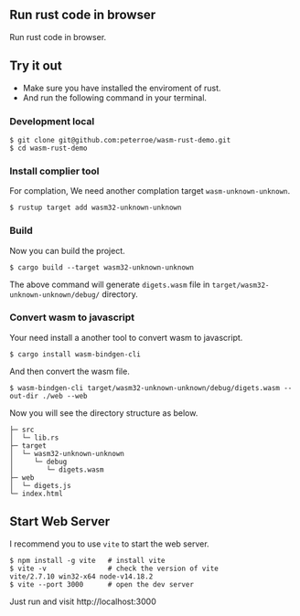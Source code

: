 ## Run rust code in browser

Run rust code in browser.

## Try it out

* Make sure you have installed the enviroment of rust.
* And run the following command in your terminal.

### Development local

```
$ git clone git@github.com:peterroe/wasm-rust-demo.git
$ cd wasm-rust-demo
```

### Install complier tool

For complation, We need another complation target `wasm-unknown-unknown`.

```shell
$ rustup target add wasm32-unknown-unknown
```

### Build

Now you can build the project.

```shell
$ cargo build --target wasm32-unknown-unknown
```

The above command will generate `digets.wasm` file in `target/wasm32-unknown-unknown/debug/` directory.

### Convert wasm to javascript

Your need install a another tool to convert wasm to javascript.

```shell
$ cargo install wasm-bindgen-cli
```

And then convert the wasm file.

```shell
$ wasm-bindgen-cli target/wasm32-unknown-unknown/debug/digets.wasm --out-dir ./web --web
```

Now you will see the directory structure as below.

```shell
├─ src  
│  └─ lib.rs
├─ target
│  └─ wasm32-unknown-unknown
│     └─ debug
│        └─ digets.wasm
├─ web
│  └─ digets.js
└─ index.html
```

## Start Web Server

I recommend you to use `vite` to start the web server.

```shell
$ npm install -g vite   # install vite
$ vite -v               # check the version of vite
vite/2.7.10 win32-x64 node-v14.18.2 
$ vite --port 3000      # open the dev server
```

Just run and visit http://localhost:3000
